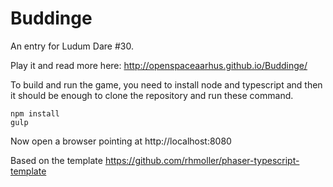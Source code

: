 Buddinge
==========================

An entry for Ludum Dare #30.

Play it and read more here: http://openspaceaarhus.github.io/Buddinge/

To build and run the game, you need to install node and typescript and then it should be enough to clone the repository and run these command.

```
npm install
gulp
```

Now open a browser pointing at http://localhost:8080

Based on the template https://github.com/rhmoller/phaser-typescript-template


